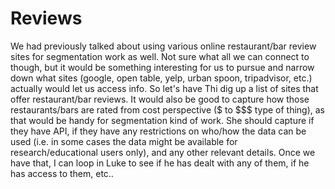 # Reviews
We had previously talked about using various online restaurant/bar review sites for segmentation work as well.  Not sure what all we can connect to though, but it would be something interesting for us to pursue and narrow down what sites (google, open table, yelp, urban spoon, tripadvisor, etc.) actually would let us access info. So let's have Thi dig up a list of sites that offer restaurant/bar reviews.  It would also be good to capture how those restaurants/bars are rated from cost perspective ($ to $$$ type of thing), as that would be handy for segmentation kind of work.  She should capture if they have API, if they have any restrictions on who/how the data can be used (i.e. in some cases the data might be available for research/educational users only), and any other relevant details.  Once we have that, I can loop in Luke to see if he has dealt with any of them, if he has access to them, etc..
